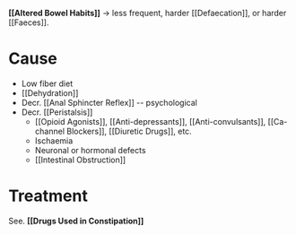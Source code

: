 **[[Altered Bowel Habits]]** -> less frequent, harder [[Defaecation]], or harder [[Faeces]].

# Cause
- Low fiber diet
- [[Dehydration]]
- Decr. [[Anal Sphincter Reflex]] -- psychological
- Decr. [[Peristalsis]]
	- [[Opioid Agonists]], [[Anti-depressants]], [[Anti-convulsants]], [[Ca-channel Blockers]], [[Diuretic Drugs]], etc.
	- Ischaemia
	- Neuronal or hormonal defects
	- [[Intestinal Obstruction]]

# Treatment
See. **[[Drugs Used in Constipation]]**